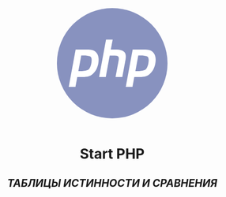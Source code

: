 
<div align='center'><svg width="256px" height="256px" viewBox="0 0 32 32" fill="none" xmlns="http://www.w3.org/2000/svg"><g id="SVGRepo_bgCarrier" stroke-width="0"></g><g id="SVGRepo_tracerCarrier" stroke-linecap="round" stroke-linejoin="round"></g><g id="SVGRepo_iconCarrier"> <circle cx="16" cy="16" r="14" fill="#8892BF"></circle> <path d="M14.4392 10H16.1192L15.6444 12.5242H17.154C17.9819 12.5419 18.5986 12.7269 19.0045 13.0793C19.4184 13.4316 19.5402 14.1014 19.3698 15.0881L18.5541 19.4889H16.8497L17.6288 15.2863C17.7099 14.8457 17.6856 14.533 17.5558 14.348C17.426 14.163 17.146 14.0705 16.7158 14.0705L15.3644 14.0573L14.3661 19.4889H12.6861L14.4392 10Z" fill="white"></path> <path fill-rule="evenodd" clip-rule="evenodd" d="M6.74092 12.5243H10.0036C10.9612 12.533 11.6552 12.8327 12.0854 13.4229C12.5156 14.0132 12.6576 14.8193 12.5115 15.8414C12.4548 16.3085 12.3289 16.7665 12.1341 17.2159C11.9474 17.6652 11.6878 18.0704 11.355 18.4317C10.9491 18.8898 10.5149 19.1805 10.0523 19.304C9.58969 19.4274 9.11076 19.489 8.61575 19.489H7.15484L6.69222 22H5L6.74092 12.5243ZM7.43485 17.9956L8.16287 14.0441H8.40879C8.49815 14.0441 8.5914 14.0396 8.6888 14.0309C9.33817 14.0221 9.87774 14.0882 10.308 14.2291C10.7462 14.37 10.8923 14.9031 10.7462 15.8282C10.5678 16.9296 10.2186 17.5727 9.69926 17.7577C9.1799 17.934 8.53053 18.0176 7.75138 18.0088H7.58094C7.53224 18.0088 7.48355 18.0043 7.43485 17.9956Z" fill="white"></path> <path fill-rule="evenodd" clip-rule="evenodd" d="M24.4365 12.5243H21.1738L19.4329 22H21.1251L21.5878 19.489H23.0487C23.5437 19.489 24.0226 19.4274 24.4852 19.304C24.9479 19.1805 25.382 18.8898 25.7879 18.4317C26.1207 18.0704 26.3803 17.6652 26.567 17.2159C26.7618 16.7665 26.8877 16.3085 26.9444 15.8414C27.0905 14.8193 26.9486 14.0132 26.5183 13.4229C26.0881 12.8327 25.3942 12.533 24.4365 12.5243ZM22.5958 14.0441L21.8678 17.9956C21.9165 18.0043 21.9652 18.0088 22.0139 18.0088H22.1843C22.9635 18.0176 23.6128 17.934 24.1322 17.7577C24.6515 17.5727 25.0007 16.9296 25.1792 15.8282C25.3253 14.9031 25.1792 14.37 24.7409 14.2291C24.3107 14.0882 23.7711 14.0221 23.1217 14.0309C23.0243 14.0396 22.9311 14.0441 22.8417 14.0441H22.5958Z" fill="white"></path> </g></svg></div>

# <p align='center'>**Start PHP** </p>
## <p align='center'>*ТАБЛИЦЫ ИСТИННОСТИ И СРАВНЕНИЯ*</p>